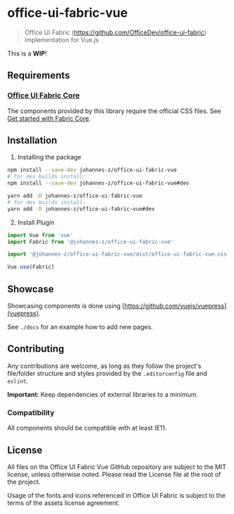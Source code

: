 # office-ui-fabric-vue

> Office UI Fabric (https://github.com/OfficeDev/office-ui-fabric)
> implementation for Vue.js

This is a **WIP**!

## Requirements

### [Office UI Fabric Core](https://github.com/OfficeDev/office-ui-fabric-core)

The components provided by this library require the official CSS files. See [Get
started with Fabric
Core](https://developer.microsoft.com/en-us/fabric#/get-started).

## Installation

1. Installing the package

```sh
npm install --save-dev johannes-z/office-ui-fabric-vue
# for dev builds install:
npm install --save-dev johannes-z/office-ui-fabric-vue#dev
```

```sh
yarn add -D johannes-z/office-ui-fabric-vue
# for dev builds install:
yarn add -D johannes-z/office-ui-fabric-vue#dev
```

2. Install Plugin

```js
import Vue from 'vue'
import Fabric from '@johannes-z/office-ui-fabric-vue'

import '@johannes-z/office-ui-fabric-vue/dist/office-ui-fabric-vue.css'

Vue.use(Fabric)
```

## Showcase

Showcasing components is done using [https://github.com/vuejs/vuepress](vuepress).

See `./docs` for an example how to add new pages.

## Contributing

Any contributions are welcome, as long as they follow the project's file/folder
structure and styles provided by the `.editorconfig` file and `eslint`.

**Important:** Keep dependencies of external libraries to a minimum.

### Compatibility

All components should be compatible with at least IE11.

## License

All files on the Office UI Fabric Vue GitHub repository are subject to the MIT
license, unless otherwise noted. Please read the License file at the root of the
project.

Usage of the fonts and icons referenced in Office UI Fabric is subject to the
terms of the assets license agreement.